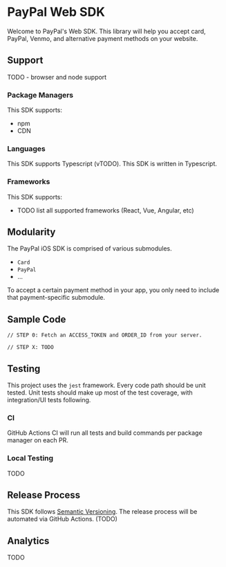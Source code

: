 # PayPal Web SDK

Welcome to PayPal's Web SDK. This library will help you accept card, PayPal, Venmo, and alternative payment methods on your website.

## Support

TODO - browser and node support

### Package Managers

This SDK supports:

* npm
* CDN

### Languages

This SDK supports Typescript (vTODO). This SDK is written in Typescript.

### Frameworks
This SDK supports:

* TODO list all supported frameworks (React, Vue, Angular, etc)


## Modularity

The PayPal iOS SDK is comprised of various submodules.
* `Card`
* `PayPal`
* ...

To accept a certain payment method in your app, you only need to include that payment-specific submodule.

## Sample Code

```
// STEP 0: Fetch an ACCESS_TOKEN and ORDER_ID from your server.

// STEP X: TODO
```


## Testing

This project uses the `jest` framework. Every code path should be unit tested. Unit tests should make up most of the test coverage, with integration/UI tests following.

### CI

GitHub Actions CI will run all tests and build commands per package manager on each PR.

### Local Testing

TODO

## Release Process

This SDK follows [Semantic Versioning](https://semver.org/). The release process will be automated via GitHub Actions. (TODO)

## Analytics

TODO
